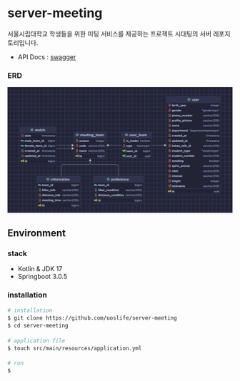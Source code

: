 # server-meeting

서울시립대학교 학생들을 위한 미팅 서비스를 제공하는 프로젝트 시대팅의 서버 레포지토리입니다.

- API Docs : [swagger](https://meeting.uoslife.com/api/swagger-ui/index.html)

### ERD

![시대팅 ERD](docsource/Sidaeting-erd-2.png)

## Environment

### stack
- Kotlin & JDK 17
- Springboot 3.0.5

### installation
```bash
# installation
$ git clone https://github.com/uoslife/server-meeting
$ cd server-meeting

# application file
$ touch src/main/resources/application.yml

# run
$ 
```
